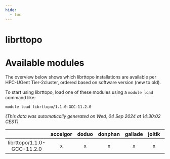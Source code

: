 ```yaml
---
hide:
  - toc
---
```


librttopo
=========

# Available modules


The overview below shows which librttopo installations are available per HPC-UGent Tier-2cluster, ordered based on software version (new to old).

To start using librttopo, load one of these modules using a `module load` command like:

```shell
module load librttopo/1.1.0-GCC-11.2.0
```

*(This data was automatically generated on Wed, 04 Sep 2024 at 14:30:02 CEST)*  

| |accelgor|doduo|donphan|gallade|joltik|shinx|skitty|
| :---: | :---: | :---: | :---: | :---: | :---: | :---: | :---: |
|librttopo/1.1.0-GCC-11.2.0|x|x|x|x|x|-|x|
